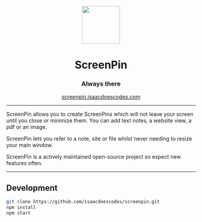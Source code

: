 <p align="center">
<img src="https://github.com/isaacdoescodes/screenpin/blob/main/icon.png?raw=true" width="100"/>
  </p>

<h1 align="center">ScreenPin</h1>
<h3 align="center">Always there</h3>

<p align="center">
<a href="https://screenpin.isaacdoescodes.com">screenpin.isaacdoescodes.com</a>
  </p>

---

ScreenPin allows you to create ScreenPins which will not leave your screen until you close or minimize them. You can add text notes, a website view, a pdf or an image.

ScreenPin lets you refer to a note, site or file whilst never needing to resize your main window.

ScreenPin is a actively maintained open-source project so expect new features often.

---

## Development

```bash
git clone https://github.com/isaacdoescodes/screenpin.git
npm install
npm start
```
